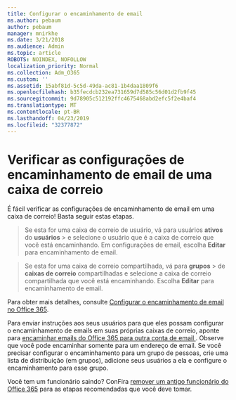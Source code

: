```yaml
---
title: Configurar o encaminhamento de email
ms.author: pebaum
author: pebaum
manager: mnirkhe
ms.date: 3/21/2018
ms.audience: Admin
ms.topic: article
ROBOTS: NOINDEX, NOFOLLOW
localization_priority: Normal
ms.collection: Adm_O365
ms.custom: ''
ms.assetid: 15abf81d-5c5d-49da-ac81-1b4daa1809f6
ms.openlocfilehash: b35fecdcb232ea731659d7d585c56d01d2fb9f45
ms.sourcegitcommit: 9d78905c512192ffc4675468abd2efc5f2e4baf4
ms.translationtype: MT
ms.contentlocale: pt-BR
ms.lasthandoff: 04/23/2019
ms.locfileid: "32377872"
---
```

# <a name="check-the-email-forwarding-settings-for-a-mailbox"></a>Verificar as configurações de encaminhamento de email de uma caixa de correio

É fácil verificar as configurações de encaminhamento de email em uma caixa de correio! Basta seguir estas etapas.
  
> Se esta for uma caixa de correio de usuário, vá para usuários **ativos** do **usuários** \> e selecione o usuário que é a caixa de correio que você está encaminhando. Em configurações de email, escolha **Editar** para encaminhamento de email. 
    
> Se esta for uma caixa de correio compartilhada, vá para **grupos** \> de **caixas de correio** compartilhadas e selecione a caixa de correio compartilhada que você está encaminhando. Escolha **Editar** para encaminhamento de email. 
    
Para obter mais detalhes, consulte [Configurar o encaminhamento de email no Office 365](https://support.office.com/article/Configure-email-forwarding-in-Office-365-ab5eb117-0f22-4fa7-a662-3a6bdb0add74). 
  
Para enviar instruções aos seus usuários para que eles possam configurar o encaminhamento de emails em suas próprias caixas de correio, aponte para [encaminhar emails do Office 365 para outra conta de email ](https://support.office.com/article/Forward-email-from-Office-365-to-another-email-account-1ed4ee1e-74f8-4f53-a174-86b748ff6a0e). Observe que você pode encaminhar somente para um endereço de email. Se você precisar configurar o encaminhamento para um grupo de pessoas, crie uma lista de distribuição (em grupos), adicione seus usuários a ela e configure o encaminhamento para esse grupo.
  
Você tem um funcionário saindo? ConFira [remover um antigo funcionário do Office 365](https://support.office.com/article/Remove-a-former-employee-from-Office-365-44d96212-4d90-4027-9aa9-a95eddb367d1.aspx) para as etapas recomendadas que você deve tomar. 
  

